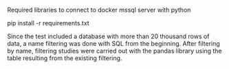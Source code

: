 Required libraries to connect to docker mssql server with python

pip install -r requirements.txt

Since the test included a database with more than 20 thousand rows of data, a name filtering was done with SQL from the beginning.
After filtering by name, filtering studies were carried out with the pandas library using the table resulting from the existing filtering.

